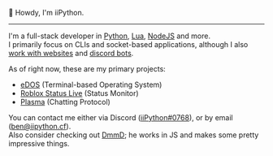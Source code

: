 👋 Howdy, I'm iiPython.

---
I'm a full-stack developer in [Python](https://python.org), [Lua](https://lua.org), [NodeJS](https://nodejs.org) and more.  
I primarily focus on CLIs and socket-based applications, although I also [work with websites](https://iipython.cf) and [discord bots](https://github.com/ii-Python/Prism-v3).

As of right now, these are my primary projects:
+ [eDOS](https://github.com/ii-Python/eDOS) (Terminal-based Operating System)
+ [Roblox Status Live](https://github.com/RobloxStatusLive) (Status Monitor)
+ [Plasma](https://github.com/plasma-chat/plasma) (Chatting Protocol)


You can contact me either via Discord ([iiPython#0768](https://discord.com/users/633185043774177280)), or by email ([ben@iipython.cf](mailto:ben@iipython.cf)).  
Also consider checking out [DmmD](https://github.com/Dm12332131mD); he works in JS and makes some pretty impressive things.

